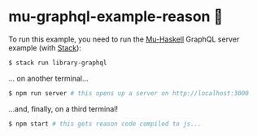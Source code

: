 # mu-graphql-example-reason 🚀

To run this example, you need to run the [Mu-Haskell](https://github.com/higherkindness/mu-haskell) GraphQL server example (with [Stack](https://docs.haskellstack.org/en/stable/README/#how-to-install)):

```sh
$ stack run library-graphql
```

... on another terminal...

```sh
$ npm run server # this opens up a server on http://localhost:3000
```

...and, finally, on a third terminal!


```sh
$ npm start # this gets reason code compiled to js...
```
